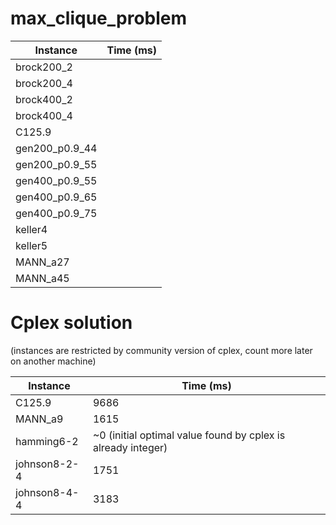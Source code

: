 # max_clique_problem

Instance|Time (ms)
---|---|
brock200_2|
brock200_4|
brock400_2|
brock400_4|
C125.9|
gen200_p0.9_44|
gen200_p0.9_55|
gen400_p0.9_55|
gen400_p0.9_65|
gen400_p0.9_75|
keller4|
keller5|
MANN_a27|
MANN_a45|


# Cplex solution
(instances are restricted by community version of cplex, count more later on another machine)

Instance|Time (ms)
---|---|
C125.9| 9686
MANN_a9| 1615
hamming6-2| ~0 (initial optimal value found by cplex is already integer)
johnson8-2-4| 1751
johnson8-4-4| 3183
